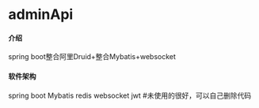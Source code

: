 # adminApi

#### 介绍
spring boot整合阿里Druid+整合Mybatis+websocket

#### 软件架构
spring boot
Mybatis
redis
websocket
jwt #未使用的很好，可以自己删除代码